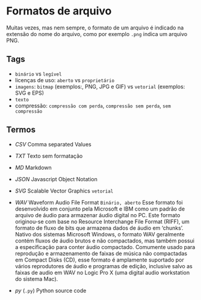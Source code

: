 # Formatos de arquivo

Muitas vezes, mas nem sempre, o formato de um arquivo é indicado na extensão do nome do arquivo, como por exemplo `.png` indica um arquivo PNG.

## Tags

- `binário` vs `legível`
-  licenças de uso: `aberto` vs `proprietário`
- `imagens`: `bitmap` (exemplos:, PNG, JPG e GIF) vs `vetorial` (exemplos: SVG e EPS)
- `texto` 
- compressão: `compressão com perda`, `compressão sem perda`, `sem compressão`

## Termos

- *CSV* Comma separated Values

- *TXT* Texto sem formatação

- *MD*  Markdown

- *JSON* Javascript Object Notation

- *SVG* Scalable Vector Graphics `vetorial`

- *WAV* Waveform Audio File Format `Binário, aberto` Esse formato foi desenvolvido em conjunto pela Microsoft e IBM como um padrão de arquivo de áudio para armazenar áudio digital no PC. Este formato originou-se com base no Resource Interchange File Format (RIFF), um formato de fluxo de bits que armazena dados de áudio em ‘chunks’. Nativo dos sistemas Microsoft Windows, o formato WAV geralmente contém fluxos de áudio brutos e não compactados, mas também possui a especificação para conter áudio compactado. Comumente usado para reprodução e armazenamento de faixas de música não compactadas em Compact Disks (CD), esse formato é amplamente suportado por vários reprodutores de áudio e programas de edição, inclusive salvo as faixas de audio em WAV no Logic Pro X (uma digital audio workstation do sistema Mac).

- *py*  (`.py`) Python source code
